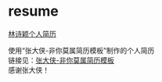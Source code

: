 # resume

[林诗颖个人简历](http://lin_shiying.gitee.io/reseum)

使用“张大侠-非你莫属简历模板”制作的个人简历  
链接见：[张大侠-非你莫属简历模板](https://gitee.com/itsay/resume)  
感谢张大侠！